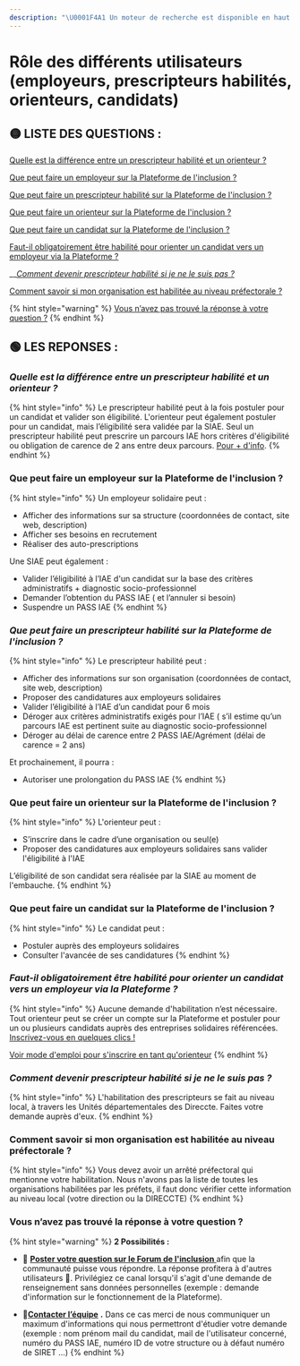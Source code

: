 ```yaml
---
description: "\U0001F4A1 Un moteur de recherche est disponible en haut à droite ↗↗↗"
---
```


# Rôle des différents utilisateurs \(employeurs, prescripteurs habilités, orienteurs, candidats\)

## 🟡 LISTE DES QUESTIONS  :

[Quelle est la différence entre un prescripteur habilité et un orienteur ? ](role-des-differents-utilisateurs.md#quelle-est-la-difference-entre-un-prescripteur-habilite-et-un-orienteur)

[Que peut faire un employeur sur la Plateforme de l'inclusion ?](role-des-differents-utilisateurs.md#que-peut-faire-un-employeur-sur-la-plateforme-de-linclusion)

[Que peut faire un prescripteur habilité sur la Plateforme de l'inclusion ?](role-des-differents-utilisateurs.md#que-peut-faire-un-prescripteur-habilite-sur-la-plateforme-de-linclusion)

[Que peut faire un orienteur sur la Plateforme de l'inclusion ?](role-des-differents-utilisateurs.md#que-peut-faire-un-orienteur-sur-la-plateforme-de-linclusion)

[Que peut faire un candidat sur la Plateforme de l'inclusion ?](role-des-differents-utilisateurs.md#que-peut-faire-un-candidat-sur-la-plateforme-de-linclusion)

[Faut-il obligatoirement être habilité pour orienter un candidat vers un employeur via la Plateforme ?](role-des-differents-utilisateurs.md#faut-il-obligatoirement-etre-habilite-pour-orienter-un-candidat-vers-un-employeur-via-la-plateforme)

\_\_[_Comment devenir prescripteur habilité si je ne le suis pas ?_](role-des-differents-utilisateurs.md#comment-devenir-prescripteur-habilite-si-je-ne-le-suis-pas)

[Comment savoir si mon organisation est habilitée au niveau préfectorale ?](role-des-differents-utilisateurs.md#vous-navez-pas-trouve-la-reponse-a-votre-question)

{% hint style="warning" %}
[Vous n’avez pas trouvé la réponse à votre question ?](role-des-differents-utilisateurs.md#vous-navez-pas-trouve-la-reponse-a-votre-question)
{% endhint %}

## 🟢 LES REPONSES : 

### _Quelle est la différence entre un prescripteur habilité et un orienteur ?_ 

{% hint style="info" %}
Le prescripteur habilité peut à la fois postuler pour un candidat et valider son éligibilité. L'orienteur peut également postuler pour un candidat, mais l’éligibilité sera validée par la SIAE. Seul un prescripteur habilité peut prescrire un parcours IAE hors critères d'éligibilité ou obligation de carence de 2 ans entre deux parcours. [Pour + d'info](../pourquoi-une-plateforme-de-linclusion/qui-sont-les-differents-prescripteurs/).
{% endhint %}

### Que peut faire un employeur sur la Plateforme de l'inclusion ?

{% hint style="info" %}
Un employeur solidaire peut : 

* Afficher des informations sur sa structure \(coordonnées de contact, site web, description\)
* Afficher ses besoins en recrutement
* Réaliser des auto-prescriptions

Une SIAE peut également : 

* Valider l’éligibilité à l’IAE d'un candidat sur la base des critères administratifs + diagnostic socio-professionnel
* Demander l’obtention du PASS IAE \( et l’annuler si besoin\)
* Suspendre un PASS IAE 
{% endhint %}

### _**Que peut faire un prescripteur habilité sur la Plateforme de l'inclusion ?**_

{% hint style="info" %}
Le prescripteur habilité peut :

* Afficher des informations sur son organisation \(coordonnées de contact, site web, description\)
* Proposer des candidatures aux employeurs solidaires
* Valider l’éligibilité à l’IAE d’un candidat pour 6 mois
* Déroger aux critères administratifs exigés pour l’IAE \( s’il estime qu’un parcours IAE est pertinent suite au diagnostic socio-professionnel
* Déroger au délai de carence entre 2 PASS IAE/Agrément \(délai de carence = 2 ans\)

Et prochainement, il pourra : 

* Autoriser une prolongation du PASS IAE
{% endhint %}

### Que peut faire un orienteur sur la Plateforme de l'inclusion ?

{% hint style="info" %}
L'orienteur peut :

* S’inscrire dans le cadre d’une organisation ou seul\(e\)
* Proposer des candidatures aux employeurs solidaires sans valider l'éligibilité  à l'IAE

L’éligibilité de son candidat sera réalisée par la SIAE au moment de l'embauche.
{% endhint %}

### Que peut faire un candidat sur la Plateforme de l'inclusion ?

{% hint style="info" %}
Le candidat peut :

* Postuler auprès des employeurs solidaires
* Consulter l'avancée de ses candidatures
{% endhint %}

### _**Faut-il obligatoirement être habilité pour orienter un candidat vers un employeur via la Plateforme ?**_

{% hint style="info" %}
Aucune demande d'habilitation n’est nécessaire. Tout orienteur peut se créer un compte sur la Plateforme et postuler pour un ou plusieurs candidats auprès des entreprises solidaires référencées. [Inscrivez-vous en quelques clics !](https://inclusion.beta.gouv.fr/signup/prescriber/choose_kind)

[Voir mode d'emploi pour s'inscrire en tant qu'orienteur](../mon-mode-demploi-prescripteur/inscription-prescripteur.md#inscription-pour-un-orienteur)
{% endhint %}

### _Comment devenir prescripteur habilité si je ne le suis pas ?_

{% hint style="info" %}
L'habilitation des prescripteurs se fait au niveau local, à travers les Unités départementales des Direccte. Faites votre demande auprès d'eux.
{% endhint %}

### Comment savoir si mon organisation est habilitée au niveau préfectorale ?

{% hint style="info" %}
Vous devez avoir un arrêté préfectoral qui mentionne votre habilitation. Nous n'avons pas la liste de toutes les organisations habilitées par les préfets,  il faut donc vérifier cette information au niveau local \(votre direction ou la DIRECCTE\)
{% endhint %}

### Vous n’avez pas trouvé la réponse à votre question ?

{% hint style="warning" %}
**2 Possibilités :**

* 💬 [**Poster votre question sur le Forum de l'inclusion** ](https://forum.inclusion.beta.gouv.fr/)afin que la communauté puisse vous répondre. La réponse profitera à d'autres utilisateurs 🤝. Privilégiez ce canal lorsqu'il s'agit d'une demande de renseignement sans données personnelles \(exemple : demande d'information sur le fonctionnement de la Plateforme\).



* 📝[**Contacter l’équipe**](mailto:assistance@inclusion.beta.gouv.fr) **.** Dans ce cas merci de nous communiquer un maximum d'informations qui nous permettront d'étudier votre demande \(exemple : nom prénom mail du candidat, mail de l'utilisateur concerné, numéro du PASS IAE, numéro ID de votre structure ou à défaut numéro de SIRET …\)
{% endhint %}

